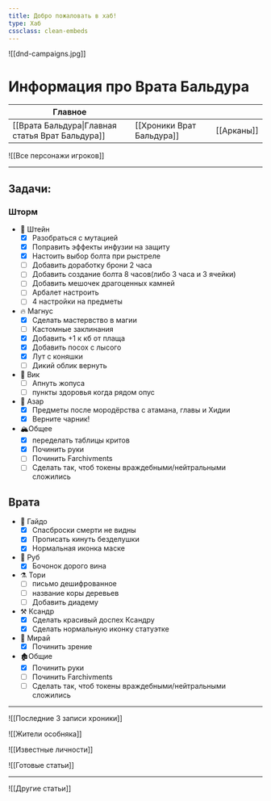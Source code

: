 ```yaml
---
title: Добро пожаловать в хаб!
type: Хаб
cssclass: clean-embeds
---
```

![[dnd-campaigns.jpg]]
# Информация про Врата Бальдура
| Главное| | |
| --- | --- | --- |
| [[Врата Бальдура\|Главная статья Врат Бальдура]]| [[Хроники Врат Бальдура]] | [[Арканы]] |

![[Все персонажи игроков]]

---
## Задачи: 
### Шторм
- 🚬 Штейн
	- [x] Разобраться с мутацией
	- [x] Поправить эффекты инфузии на защиту
	- [x] Настоить выбор болта при рыстреле
	- [ ] Добавить доработку брони 2 часа 
	- [ ] Добавить создание болта 8 часов(либо 3 часа и 3 ячейки)
	- [ ] Добавить мешочек драгоценных камней
	- [ ] Арбалет настроить
	- [ ] 4 настройки на предметы
- 🔥 Магнус
	- [x] Сделать мастервство в магии 
	- [ ] Кастомные заклинания
	- [x] Добавить +1 к кб от плаща
	- [x] Добавить посох с лысого
	- [x] Лут с коняшки
	- [ ] Дикий облик вернуть
- 🐙 Вик
	- [ ] Апнуть жопуса
	- [ ] пункты здоровья когда рядом опус
- 🐍 Азар 
	- [x] Предметы после мородёрства с атамана, главы и Хидии
	- [x] Верните чарник!
- 🏔️Общее
	- [x] переделать таблицы критов
	- [x] Починить руки
	- [ ] Починить Farchivments
	- [ ] Сделать так, чтоб токены враждебными/нейтральными сложились
## Врата
- 🪽 Гайдо
	- [x] Спасброски смерти не видны
	- [x] Прописать кинуть безделушки
	- [x] Нормальная иконка маске
- 🐁 Руб
	- [x] Бочонок дорого вина
- ⚗️  Тори
	- [ ] письмо дешифрованное
	- [ ] название коры деревьев
	- [ ] Добавить диадему
- ⚒️ Ксандр
	- [x] Сделать красивый доспех Ксандру
	- [x] Сделать нормальную иконку статуэтке
- 🔮 Мирай
	- [x] Починить зрение
- 🏚️Общие
	- [x] Починить руки
	- [ ] Починить Farchivments
	- [ ] Сделать так, чтоб токены враждебными/нейтральными сложились

---

![[Последние 3 записи хроники]]


![[Жители особняка]]


![[Известные личности]]


![[Готовые статьи]]

---
![[Другие статьи]]